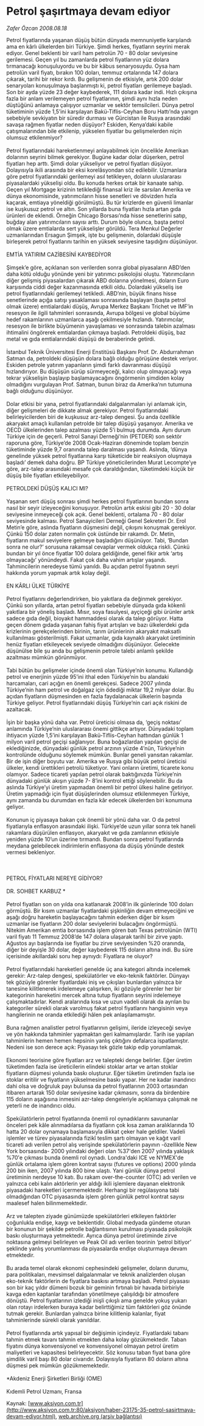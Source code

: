 # Petrol şaşırtmaya devam ediyor

*Zafer Özcan 2008.08.18*

<font class="agenda2NewsSpot">
 Petrol fiyatlarında yaşanan düşüş bütün dünyada memnuniyetle karşılandı ama en kârlı ülkelerden biri Türkiye. Şimdi herkes, fiyatların seyrini merak ediyor. Genel beklenti bir varil ham petrolün 70 - 80 dolar seviyesine gerilemesi.
</font>
<font class="newsDetail">
 Geçen yıl bu zamanlarda petrol fiyatlarının yüz dolara tırmanacağı konuşuluyordu ve bu bir kâbus senaryosuydu. Oysa ham petrolün varil fiyatı, bırakın 100 doları, temmuz ortalarında 147 dolara çıkarak, tarihi bir rekor kırdı. Bu gelişmenin de etkisiyle, artık 200 dolar senaryoları konuşulmaya başlanmıştı ki, petrol fiyatları gerilemeye başladı. Son bir ayda yüzde 23 değer kaybederek, 111 dolara kadar indi. Hızlı çıkışına fazla bir anlam verilemeyen petrol fiyatlarının, şimdi aynı hızla neden düştüğünü anlamaya çalışıyor uzmanlar ve sektör temsilcileri. Dünya petrol tüketiminin yüzde 1,5’ini karşılayan Bakü-Tiflis-Ceyhan Boru Hattı’nda yangın sebebiyle sevkiyatın bir süredir durması ve Gürcistan ile Rusya arasındaki savaşa rağmen fiyatlar neden düşüyor? Eskiden, Kenya’daki kabile çatışmalarından bile etkilenip, yükselen fiyatlar bu gelişmelerden niçin olumsuz etkilenmiyor?
 <br/>
 <br/>
 Petrol fiyatlarındaki hareketlenmeyi anlayabilmek için öncelikle Amerikan dolarının seyrini bilmek gerekiyor. Bugüne kadar dolar düşerken, petrol fiyatları hep arttı. Şimdi dolar yükseliyor ve petrol fiyatları düşüyor. Dolayısıyla ikili arasında bir eksi korelâsyondan söz edilebilir. Uzmanlara göre petrol fiyatlarındaki gerilemeyi asıl tetikleyen, doların uluslararası piyasalardaki yükselişi oldu. Bu konuda herkes ortak bir kanaate sahip. Geçen yıl Mortgage krizinin tetiklediği finansal kriz ile sarsılan Amerika ve dünya ekonomisinde, yatırımcıların hisse senetleri ve dövizden hızla kaçarak, emtiaya yöneldiği görülmüştü. Bu tür krizlerde en güvenli limanlar ise kuşkusuz petrol ve altın. Son yıllarda buna fiyatları hızla artan gıda ürünleri de eklendi. Örneğin Chicago Borsası’nda hisse senetlerini satıp, buğday alan yatırımcıların sayısı arttı. Durum böyle olunca, başta petrol olmak üzere emtialarda sert yükselişler görüldü. Tera Menkul Değerler uzmanlarından Ersagun Şimşek, işte bu gelişmenin, dolardaki düşüşle birleşerek petrol fiyatlarını tarihin en yüksek seviyesine taşıdığını düşünüyor.
 <br/>
 <br/>
 EMTİA YATIRIM CAZİBESİNİ KAYBEDİYOR
 <br/>
 <br/>
 Şimşek’e göre, açıklanan son verilerden sonra global piyasaların ABD’den daha kötü olduğu yönünde yeni bir yatırımcı psikolojisi oluştu. Yatırımcıların diğer gelişmiş piyasalardan çıkarak ABD dolarına yönelmesi, doların Euro karşısında ciddi değer kazanmasında etkili oldu. Dolardaki yükseliş ise petrol fiyatlarındaki gerilemeyi tetikledi. ABD’nin, büyük finans hisse senetlerinde açığa satışı yasaklaması sonrasında başlayan (başta petrol olmak üzere) emtialardaki düşüş, Avrupa Merkez Başkanı Trichet ve IMF’in resesyon ile ilgili tahminleri sonrasında, Avrupa bölgesi ve global büyüme hedef rakamlarının uzmanlarca aşağı çekilmesiyle hızlandı. Yatırımcılar, resesyon ile birlikte büyümenin yavaşlaması ve sonrasında talebin azalması ihtimalini öngörerek emtialardan çıkmaya başladı. Petroldeki düşüş, baz metal ve gıda emtialarındaki düşüşü de beraberinde getirdi.
 <br/>
 <br/>
 İstanbul Teknik Üniversitesi Enerji Enstitüsü Başkanı Prof. Dr. Abdurrahman Satman da, petroldeki düşüşün dolara bağlı olduğu görüşüne destek veriyor. Eskiden petrole yatırım yapanların şimdi farklı davranması düşüşü hızlandırıyor. Bu düşüşün sürüp sürmeyeceği, kalıcı olup olmayacağı veya tekrar yükselişin başlayıp başlamayacağını öngörmenin şimdiden kolay olmadığını vurgulayan Prof. Satman, bunun biraz da Amerika’nın tutumuna bağlı olduğunu düşünüyor.
 <br/>
 <br/>
 Dolar etkisi bir yana, petrol fiyatlarındaki dalgalanmaları iyi anlamak için, diğer gelişmeleri de dikkate almak gerekiyor. Petrol fiyatlarındaki belirleyicilerden biri de kuşkusuz arz-talep dengesi. Şu anda özellikle akaryakıt amaçlı kullanılan petrolde bir talep düşüşü yaşanıyor. Amerika ve OECD ülkelerinden talep azalması yüzde 5’i bulmuş durumda. Aynı durum Türkiye için de geçerli. Petrol Sanayi Derneği’nin (PETDER) son sektör raporuna göre, Türkiye’de 2008 Ocak-Haziran döneminde toplam benzin tüketiminde yüzde 9,7 oranında talep daralması yaşandı. Aslında, ‘dünya genelinde yüksek petrol fiyatlarına karşı tüketicide bir reaksiyon oluşmaya başladı’ demek daha doğru. BP Türkiye yöneticilerinden Murat Lecompte’ye göre, arz-talep arasındaki mesafe çok daraldığından, tüketimdeki küçük bir düşüş bile fiyatları etkileyebiliyor.
 <br/>
 <br/>
 PETROLDEKİ DÜŞÜŞ KALICI MI?
 <br/>
 <br/>
 Yaşanan sert düşüş sonrası şimdi herkes petrol fiyatlarının bundan sonra nasıl bir seyir izleyeceğini konuşuyor. Petrolün artık eskisi gibi 20 - 30 dolar seviyesine inmeyeceği çok açık. Genel beklenti, ortalama 70 - 80 dolar seviyesinde kalması. Petrol Sanayicileri Derneği Genel Sekreteri Dr. Erol Metin’e göre, aslında fiyatların düşmesini değil, çıkışını konuşmak gerekiyor. Çünkü 150 dolar zaten normalin çok üstünde bir rakamdı. Dr. Metin, fiyatların makul seviyelere gelmeye başladığını düşünüyor. Tabi, ‘Bundan sonra ne olur?’ sorusuna rakamsal cevaplar vermek oldukça riskli. Çünkü bundan bir yıl önce fiyatlar 100 dolara geldiğinde, genel fikir artık ‘artış olmayacağı’ yönündeydi. Fakat çok daha vahim artışlar yaşandı. Tahmincilerin neredeyse tümü yanıldı. Bu açıdan petrol fiyatının seyri hakkında yorum yapmak artık kolay değil.
 <br/>
 <br/>
 EN KÂRLI ÜLKE TÜRKİYE
 <br/>
 <br/>
 Petrol fiyatlarını değerlendirirken, bio yakıtlara da değinmek gerekiyor. Çünkü son yıllarda, artan petrol fiyatları sebebiyle dünyada gıda kökenli yakıtlara bir yöneliş başladı. Mısır, soya fasulyesi, ayçiçeği gibi ürünler artık sadece gıda değil, bioyakıt hammaddesi olarak da talep görüyor. Hatta geçen dönem gıdada yaşanan fahiş fiyat artışları ve bazı ülkelerdeki gıda krizlerinin gerekçelerinden birinin, tarım ürünlerinin akaryakıt maksatlı kullanılması gösterilmişti. Fakat uzmanlar, gıda kaynaklı akaryakıt üretiminin henüz fiyatları etkileyecek seviyede olmadığını düşünüyor. Gelecekte düşünülse bile şu anda bu gelişmenin petrole talebi anlamlı şekilde azaltması mümkün görünmüyor.
 <br/>
 <br/>
 Tabi bütün bu gelişmeler içinde önemli olan Türkiye’nin konumu. Kullandığı petrol ve enerjinin yüzde 95’ini ithal eden Türkiye’nin bu alandaki harcamaları, cari açığın en önemli gerekçesi. Sadece 2007 yılında Türkiye’nin ham petrol ve doğalgaz için ödediği miktar 19,2 milyar dolar. Bu açıdan fiyatların düşmesinden en fazla faydalanacak ülkelerin başında Türkiye geliyor. Petrol fiyatlarındaki düşüş Türkiye’nin cari açık riskini de azaltacak.
 <br/>
 <br/>
 İşin bir başka yönü daha var. Petrol üreticisi olmasa da, ‘geçiş noktası’ anlamında Türkiye’nin uluslararası önemi gittikçe artıyor. Dünyadaki toplam ihtiyacın yüzde 1,5’ini karşılayan Bakü-Tiflis-Ceyhan hattından günlük 1 milyon varil petrol geçişi sağlanıyor. Buna boğazlardan yapılan geçişi de eklediğinizde, dünyadaki günlük petrol arzının yüzde 4’nün, Türkiye’nin kontrolünde olduğunu söylemek mümkün. Bunlar geneli yansıtan rakamlar. Bir de işin diğer boyutu var. Amerika ve Rusya gibi büyük petrol üreticisi ülkeler, kendi ürettikleri petrolü tüketiyor. Yani onların üretimi, ticarete konu olamıyor. Sadece ticareti yapılan petrol olarak baktığınızda Türkiye’nin dünyadaki günlük akışın yüzde 7- 8’ini kontrol ettiği söylenebilir. Bu da aslında Türkiye’yi üretim yapmadan önemli bir petrol ülkesi haline getiriyor. Üretim yapmadığı için fiyat düşüşlerinden olumsuz etkilenmeyen Türkiye, aynı zamanda bu durumdan en fazla kâr edecek ülkelerden biri konumuna geliyor.
 <br/>
 <br/>
 Konunun iç piyasaya bakan çok önemli bir yönü daha var. O da petrol fiyatlarıyla  enflasyon arasındaki ilişki. Türkiye’de uzun yıllar sonra tek haneli rakamlara düşürülen enflasyon, akaryakıt ve gıda zamlarının etkisiyle yeniden yüzde 10’un üzerine tırmandı. Bundan sonra petrol fiyatlarında meydana gelebilecek indirimlerin enflasyona da düşüş yönünde destek vermesi bekleniyor.
 <br/>
 <br/>
 <br/>
 <br/>
 PETROL FİYATLARI NEREYE GİDİYOR?
 <br/>
 <br/>
 DR. SOHBET KARBUZ *
 <br/>
 <br/>
 Petrol fiyatları son on yılda ona katlanarak 2008’in ilk günlerinde 100 doları görmüştü. Bir kısım uzmanlar fiyatlardaki şişkinliğin devam etmeyeciğini ve aşağı doğru hareketin başlayacağını tahmin ederken diğer bir kısım uzmanlar ise fiyatların 200 dolar seviyelerini bulacağını öngörmüştü. Nitekim Amerikan emtia borsasında işlem gören batı Texas petrolünün (WTI) varil fiyatı 11 Temmuz 2008’de 147 dolara ulaşarak tarihî bir zirve yaptı. Ağustos ayı başlarında ise fiyatlar bu zirve seviyesinden %20 oranında, diğer bir deyişle 30 dolar, değer kaybederek 115 doların altına indi. Bu süre içerisinde akıllardaki soru hep aynıydı: Fiyatlara ne oluyor?
 <br/>
 <br/>
 Petrol fiyatlarındaki hareketleri genelde üç ana kategori altında incelemek gerekir: Arz-talep dengesi, spekülatörler ve eko-teknik faktörler. Dünyayı tek gözüyle görenler fiyatlardaki iniş ve çıkışları bunlardan yalnızca bir tanesine kilitlenerek irdelemeye çalışırken, iki gözüyle görenler her bir kategorinin hareketini mercek altına tutup fiyatların seyrini irdelemeye çalışmaktadırlar. Kendi aralarında kısa ve uzun vadeli olarak da ayrılan bu kategoriler sürekli olarak varolmuş fakat petrol fiyatlarını hangisinin veya hangilerinin ne oranda etkilediği hâlen pek anlaşılamamıştır.
 <br/>
 <br/>
 Buna rağmen analistler petrol fiyatlarının gelişimi, ileride izleyeceği seviye ve yön hakkında tahminler yapmaktan geri kalmamışlardır. Tarih ise yapılan tahminlerin hemen hemen hepsinin yanlış çıktığını defalarca ispatlamıştır. Nedeni ise son derece açık: Piyasayı tek gözle takip edip yorumlamak.
 <br/>
 <br/>
 Ekonomi teorisine göre fiyatları arz ve talepteki denge belirler. Eğer üretim tüketimden fazla ise üreticilerin elindeki stoklar artar ve artan stoklar fiyatların düşmesi yolunda baskı oluşturur. Eğer tüketim üretimden fazla ise stoklar eritilir ve fiyatların yükselmesine baskı yapar. Her ne kadar inandırıcı dahi olsa ve doğruluk payı bulunsa da petrol fiyatlarının 2003 ortasından itibaren artarak 150 dolar seviyesine kadar çıkmasını, sonra da birdenbire 115 doların aşağısına inmesini azr-talep dengeleriyle açıklamaya çalışmak ne yeterli ne de inandırıcı oldu.
 <br/>
 <br/>
 Spekülatörlerin petrol fiyatlarında önemli rol oynadıklarını savunanlar önceleri pek kâle alınmadılarsa da fiyatların çok kısa zaman aralıklarında 10 hatta 20 dolar oynamaya başlamasıyla dikkat çeker hale geldiler. Vadeli işlemler ve türev piyasalarında fizikî teslim şartı olmayan ve kağıt varil ticareti adı verilen petrol alış verişinde spekülatörlerin payının -özellikle New York borsasında- 2000 yılındaki değeri olan %37'den 2007 yılında yaklaşık %70'e çıkması bunda önemli rol oynadı. Londra'daki ICE ve NYMEX'de günlük ortalama işlem gören kontrat sayısı (futures ve options) 2000 yılında 200 bin iken, 2007 yılında 800 bine ulaştı. Yani günlük dünya petrol üretiminin nerdeyse 10 katı. Bu rakam over-the-counter (OTC) adı verilen ve yalnızca cebi kalın aktörlerin yer aldığı ikili işlemlere dayanan elektronik piyasadaki hareketleri içermemektedir. Herhangi bir regülasyona tabi olmadığından OTC piyasasında işlem gören günlük petrol kontrat sayısı maalesef halen bilinmemektedir.
 <br/>
 <br/>
 Arz ve talepten ziyade günümüzde spekülatörleri etkileyen faktörler çoğunlukla endişe, kaygı ve beklentidir. Global medyada gündeme oturan bir konunun bir şekilde petrolle bağlantısının kurulması piyasada psikolojik baskı oluşturmaya yetmektedir. Ayrıca dünya petrol üretiminde zirve noktasına gelmeyi belirleyen ve Peak Oil adı verilen teorinin ‘petrol bitiyor’ şeklinde yanlış yorumlanması da piyasalarda endişe oluşturmaya devam etmektedir.
 <br/>
 <br/>
 Bu arada temel olarak ekonomi cephesindeki gelişmeler, doların durumu, para politikaları, mevsimsel dalgalanmalar ve teknik analizlerden oluşan eko-teknik faktörlerin de fiyatlara baskısı artmaya başladı. Petrol piyasası son bir kaç yıldır dümeni bozuk bir geminin fırtınalı bir havada birbiriyle kavga eden kaptanlar tarafından yönetilmeye çalışıldığı bir atmosfere dönüştü. Petrol fiyatlarının izlediği inişli çıkışlı ama genelde yokuş yukarı olan rotayı irdelerken buraya kadar belirttiğimiz tüm faktörleri göz önünde tutmak gerekir. Bunlardan yalnızca birine kilitlenip kalanlar, fiyat tahminlerinde sürekli olarak yanıldılar.
 <br/>
 <br/>
 Petrol fiyatlarında artık yapısal bir değişimin içindeyiz. Fiyatlardaki tabanı tahmin etmek tavanı tahmin etmekten daha kolay gözükmektedir. Taban fiyatını dünya konvensiyonel ve konvensiyonel olmayan petrol üretim maliyetleri ve kapasitesi belirleyecektir. Söz konusu taban fiyat bana göre şimdilik varil başı 80 dolar civarıdır. Dolayısıyla fiyatların 80 doların altına düşmesi pek mümkün gözükmemektedir.
 <br/>
 <br/>
 *Akdeniz Enerji Şirketleri Birliği (OME)
 <br/>
 <br/>
 Kıdemli Petrol Uzmanı, Fransa
 <br/>
</font>

Kaynak: [www.aksiyon.com.tr](http://www.aksiyon.com.tr:80/aksiyon/haber-23175-35-petrol-sasirtmaya-devam-ediyor.html), [web.archive.org (arşiv bağlantısı)](http://web.archive.org/web/20100926130649/http://www.aksiyon.com.tr:80/aksiyon/haber-23175-35-petrol-sasirtmaya-devam-ediyor.html)
